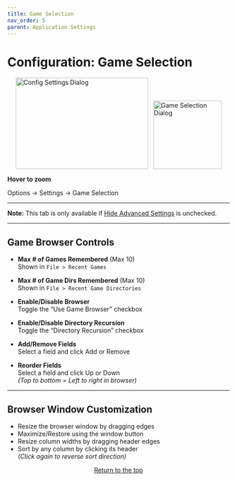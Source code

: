 ```yaml
---
title: Game Selection
nav_order: 5
parent: Application Settings
---
```


<style>
.zoom-pair {
  display: flex;
  gap: 12px;
  align-items: flex-end;
  justify-content: flex-start;
  position: relative;
  margin-left: auto;
  margin-right: auto;
  width: max-content;
  text-align: left;
}
.zoom-on-hover {
  display: inline-block;
  position: relative;
}
.zoom-on-hover img {
  display: block;
  cursor: zoom-in;
  transition: transform 0.3s ease;
  transform-origin: left center;
  position: relative;
  z-index: 1;
}
.zoom-on-hover:hover img {
  transform: scale(1.5);
}
.zoom-pair .zoom-on-hover:first-child:hover img {
  z-index: 9999;
}
.zoom-pair .zoom-on-hover:last-child:hover img {
  z-index: 100;
}
</style>

# Configuration: Game Selection

<div class="zoom-pair">
  <div class="zoom-on-hover">
    <img src="/manual/assets/images/config-settings.png" alt="Config Settings Dialog" width="300" height="207" />
  </div>
  <div class="zoom-on-hover">
    <img src="/manual/assets/images/game-selection.png" alt="Game Selection Dialog" width="155" />
  </div>
</div>
<p><strong>Hover to zoom</strong></p>

Options → Settings → <a name="Game-Selection">Game Selection</a>

---

**Note:** This tab is only available if [Hide Advanced Settings](app-options.md#o5) is unchecked.

---

## Game Browser Controls

- <a name="Max-Remembered-Games"></a>**Max # of Games Remembered** (Max 10)  
  Shown in `File > Recent Games`

- <a name="Max-Remembered-Dirs"></a>**Max # of Game Dirs Remembered** (Max 10)  
  Shown in `File > Recent Game Directories`

- **Enable/Disable Browser**  
  Toggle the “Use Game Browser” checkbox

- <a name="Enable-Recursion"></a>**Enable/Disable Directory Recursion**  
  Toggle the “Directory Recursion” checkbox

- **Add/Remove Fields**  
  Select a field and click Add or Remove

- **Reorder Fields**  
  Select a field and click Up or Down  
  *(Top to bottom = Left to right in browser)*

---

## Browser Window Customization

- Resize the browser window by dragging edges
- Maximize/Restore using the window button
- Resize column widths by dragging header edges
- Sort by any column by clicking its header  
  *(Click again to reverse sort direction)*

<p style="text-align:center"><a href="#">Return to the top</a></p>

<!-- ClauseEcho: Game Selection Protocol Complete -->
